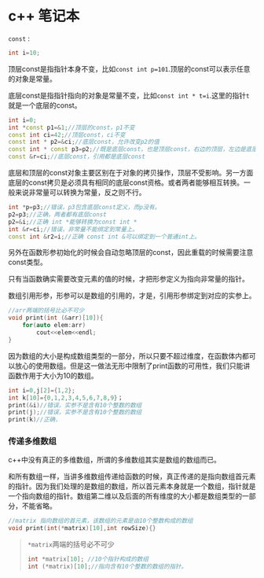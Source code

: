 # c++ 笔记本

`const` :

```cpp
int i=10;
```



顶层const是指指针本身不变，比如`const int p=101`.顶层的const可以表示任意的对象是常量。

底层const是指指针指向的对象是常量不变，比如`const int * t=i`.这里的指针`t`就是一个底层的const。

```cpp
int i=0;
int *const p1=&1;//顶层的const，p1不变
const int ci=42;//顶层const，ci不变
const int * p2=&ci;//底层const，允许改变p2的值
const int * const p3=p2;//既是底层const，也是顶层const，右边的顶层，左边是底层
const &r=ci;//底层const，引用都是底层const  
```

底层和顶层的const对象主要区别在于对象的拷贝操作，顶层不受影响。另一方面底层的const拷贝是必须具有相同的底层const资格。或者两者能够相互转换。一般来说非常量可以转换为常量，反之则不行。

```cpp
int *p=p3;//错误，p3包含底层const定义，而p没有。
p2=p3;//正确，两者都有底层const
p2=&i;//正确 int *能够转换为const int *
int &r=ci;//错误，非常量不能绑定到常量上。
const int &r2=i;//正确 const int &可以绑定到一个普通int上。
```

另外在函数形参初始化的时候会自动忽略顶层的const，因此重载的时候需要注意const类型。

只有当函数确实需要改变元素的值的时候，才把形参定义为指向非常量的指针。

数组引用形参，形参可以是数组的引用的，才是，引用形参绑定到对应的实参上。

```cpp
//arr两端的括号比必不可少
void print(int (&arr)[10]){
    for(auto elem:arr)
        cout<<elem<<endl;
}
```

因为数组的大小是构成数组类型的一部分，所以只要不超过维度，在函数体内都可以放心的使用数组。但是这一做法无形中限制了print函数的可用性，我们只能讲函数作用于大小为10的数组。

```cpp
int i=0,j[2]={1,2};
int k[10]={0,1,2,3,4,5,6,7,8,9}；
print(&i)//错误，实参不是含有10个整数的数组
print(j);//错误，实参不是含有10个整数的数组
print(k)//正确，
```

### 传递多维数组

c++中没有真正的多维数组，所谓的多维数组其实是数组的数组而已。

和所有数组一样，当讲多维数组传递给函数的时候，真正传递的是指向数组首元素的指针。因为我们处理的是数组的数组，所以首元素本身就是一个数组，指针就是一个指向数组的指针。数组第二维以及后面的所有维度的大小都是数组类型的一部分，不能省略。

```cpp
//matrix 指向数组的首元素，该数组的元素是由10个整数构成的数组
void print(int(*matrix)[10],int rowSize){}
```

> `*matrix`两端的括号必不可少
>
> ```cpp
> int *matrix[10]; //10个指针构成的数组
> int (*matrix)[10];//指向含有10个整数的数组的指针。
> ```
>
> 